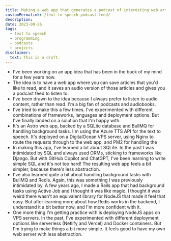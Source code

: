 ```yaml
---
title: Making a web app that generates a podcast of interesting web articles
customPermalink: /text-to-speech-podcast-feed/
description:
date: 2023-09-26
tags:
  - text to speech
  - programming
  - podcasts
  - projects
disclaimer:
  text: This is a draft.
---
```


- I've been working on an app idea that has been in the back of my mind for a
  few years now.
- The idea is to have a web app where you can save articles that you'd like to
  read, and it saves an audio version of those articles and gives you a podcast
  feed to listen to.
- I've been drawn to the idea because I always prefer to listen to audio
  content, rather than read. I'm a big fan of podcasts and audiobooks.
- I've tried to make this a few times. I've experimented with different
  combinations of frameworks, languages and deployment options. But I've finally
  landed on a solution that I'm happy with.
- It's an Astro web app, backed by a SQLite database and BullMQ for handling
  background tasks. I'm using the Azure TTS API for the text to speech. It's
  deployed on a DigitalOcean VPS server, using Nginx to route the requests through
  to the web app, and PM2 for handling the
- In making this app, I've learned a lot about SQLite. In the past I was
  intimidated by SQL and always used ORMs, sticking to frameworks like Django. But
  with GitHub Copilot and ChatGPT, I've been learning to write simple SQL and it's
  not too hard! The resulting web app feels a bit simpler, because there's less
  abstraction.
- I've also learned quite a bit about handling background tasks with BullMQ and
  Redis. Again, this was something I was previously intimidated by. A few years
  ago, I made a Rails app that had background tasks using Active Job and I
  thought it was like magic. I thought it was weird there wasn't an equivalent
  library for NodeJS that made it feel that easy. But after learning more about
  how Redis works in the backend, I understand it a bit better now, and I'm more
  confident with it.
- One more thing I'm getting practice with is deploying NodeJS apps on VPS
  servers. In the past, I've experimented with different deployment optiions like
  serverless (Netlify and Vercel) and Docker containers. But I'm trying to make
  things a bit more simple. It feels good to have my own web server with less
  abstraction.
